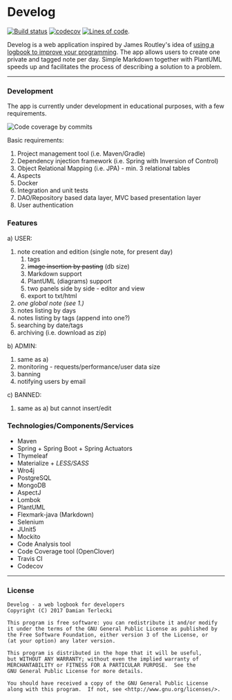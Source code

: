 # Develog
[![Build status](https://travis-ci.org/T3r1jj/Develog.svg?branch=master)](https://travis-ci.org/T3r1jj/Develog) [![codecov](https://codecov.io/gh/T3r1jj/Develog/branch/master/graph/badge.svg)](https://codecov.io/gh/T3r1jj/Develog) [![Lines of code](https://tokei.rs/b1/github/T3r1jj/Develog)](https://github.com/Aaronepower/tokei).


Develog is a web application inspired by James Routley's idea of [using a logbook to improve your programming](https://routley.io/tech/2017/11/23/logbook.html). The app allows users to create one private and tagged note per day. Simple Markdown together with PlantUML speeds up and facilitates the process of describing a solution to a problem.
 
---

### Development
The app is currently under development in educational purposes, with a few requirements.

![Code coverage by commits](https://codecov.io/gh/T3r1jj/Develog/branch/master/graphs/commits.svg)
 
Basic requirements:
1. Project management tool (i.e. Maven/Gradle)
2. Dependency injection framework (i.e. Spring with Inversion of Control)
3. Object Relational Mapping (i.e. JPA) - min. 3 relational tables
4. Aspects
5. Docker
6. Integration and unit tests
7. DAO/Repository based data layer, MVC based presentation layer
7. User authentication

### Features 
a) USER:
1. note creation and edition (single note, for present day)
    1. tags
    2. ~~image insertion by pasting~~ (db size)
    3. Markdown support
    4. PlantUML (diagrams) support
    5. two panels side by side - editor and view
    6. export to txt/html
2. _one global note (see 1.)_
3. notes listing by days
4. notes listing by tags (append into one?)
5. searching by date/tags
6. archiving (i.e. download as zip)

b) ADMIN:
1. same as a)
2. monitoring - requests/performance/user data size
3. banning
4. notifying users by email

c) BANNED:
1. same as a) but cannot insert/edit

### Technologies/Components/Services

- Maven
- Spring + Spring Boot + Spring Actuators
- Thymeleaf
- Materialize + _LESS/SASS_
- Wro4j
- PostgreSQL
- MongoDB
- AspectJ
- Lombok
- PlantUML
- Flexmark-java (Markdown)
- Selenium
- JUnit5
- Mockito
- Code Analysis tool
- Code Coverage tool (OpenClover)
- Travis CI
- Codecov

---

### License

    Develog - a web logbook for developers
    Copyright (C) 2017 Damian Terlecki

    This program is free software: you can redistribute it and/or modify
    it under the terms of the GNU General Public License as published by
    the Free Software Foundation, either version 3 of the License, or
    (at your option) any later version.

    This program is distributed in the hope that it will be useful,
    but WITHOUT ANY WARRANTY; without even the implied warranty of
    MERCHANTABILITY or FITNESS FOR A PARTICULAR PURPOSE.  See the
    GNU General Public License for more details.

    You should have received a copy of the GNU General Public License
    along with this program.  If not, see <http://www.gnu.org/licenses/>.